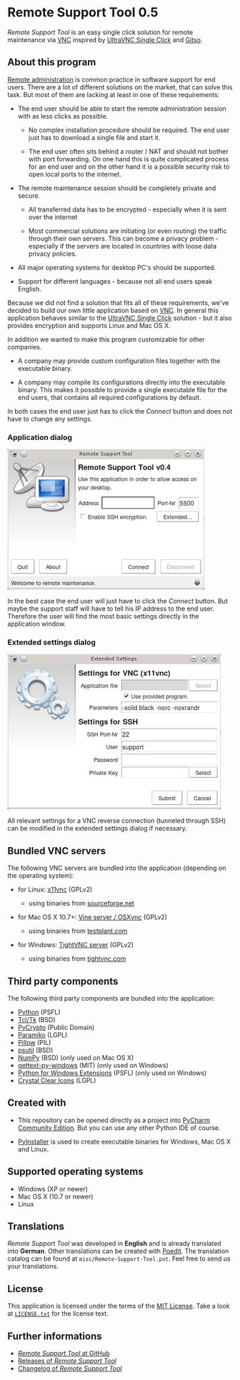 Remote Support Tool 0.5
=======================

*Remote Support Tool* is an easy single click solution for remote maintenance via 
[VNC](https://en.wikipedia.org/wiki/Virtual_Network_Computing) inspired by 
[UltraVNC Single Click](http://www.uvnc.com/products/uvnc-sc.html) and [Gitso](https://code.google.com/p/gitso/).


About this program
------------------

[Remote administration](https://en.wikipedia.org/wiki/Remote_administration) is common practice in software support for 
end users. There are a lot of different solutions on the market, that can solve this task. But most of them are lacking 
at least in one of these requirements:

-   The end user should be able to start the remote administration session with as less clicks as possible.

    -   No complex installation procedure should be required. The end user just has to download a single file and start 
        it.
    
    -   The end user often sits behind a router / NAT and should not bother with port forwarding. On one hand this is 
        quite complicated process for an end user and on the other hand it is a possible security risk to open local 
        ports to the internet.
    
-   The remote maintenance session should be completely private and secure.

    -   All transferred data has to be encrypted - especially when it is sent over the internet 

    -   Most commercial solutions are initiating (or even routing) the traffic through their own servers. This can 
        become a privacy problem - especially if the servers are located in countries with loose data privacy policies.

-   All major operating systems for desktop PC's should be supported.

-   Support for different languages - because not all end users speak English.

Because we did not find a solution that fits all of these requirements, we've decided to build our own little 
application based on [VNC](https://en.wikipedia.org/wiki/Virtual_Network_Computing). In general this application behaves 
similar to the [UltraVNC Single Click](http://www.uvnc.com/products/uvnc-sc.html) solution - but it also provides 
encryption and supports Linux and Mac OS X.

In addition we wanted to make this program customizable for other companies. 

-   A company may provide custom configuration files together with the executable binary.

-   A company may compile its configurations directly into the executable binary. This makes it possible to provide a 
    single executable file for the end users, that contains all required configurations by default. 
    
In both cases the end user just has to click the *Connect* button and does not have to change any settings.


### Application dialog

![application dialog](misc/screenshots/application-dialog.png)

In the best case the end user will just have to click the *Connect* button. But maybe the support staff will have to 
tell his IP address to the end user. Therefore the user will find the most basic settings directly in the application 
window. 


### Extended settings dialog

![extended settings dialog](misc/screenshots/settings-dialog.png)

All relevant settings for a VNC reverse connection (tunneled through SSH) can be modified in the extended settings 
dialog if necessary.  


Bundled VNC servers
-------------------

The following VNC servers are bundled into the application (depending on the operating system):

-   for Linux: [x11vnc](http://www.karlrunge.com/x11vnc/) (GPLv2)
    -   using binaries from [sourceforge.net](http://sourceforge.net/projects/x11vnc/)
    
-   for Mac OS X 10.7+: [Vine server / OSXvnc](http://sourceforge.net/projects/osxvnc/) (GPLv2) 
    -   using binaries from [testplant.com](http://www.testplant.com/dlds/vine/)

-   for Windows: [TightVNC server](http://www.tightvnc.com/) (GPLv2)
    -   using binaries from [tightvnc.com](http://www.tightvnc.com/download.php)


Third party components
----------------------

The following third party components are bundled into the application:

-   [Python](https://www.python.org/) (PSFL)
-   [Tcl/Tk](http://www.tcl.tk/) (BSD)
-   [PyCrypto](http://www.pycrypto.org/) (Public Domain)
-   [Paramiko](http://www.paramiko.org/) (LGPL)
-   [Pillow](http://python-pillow.github.io/) (PIL)
-   [psutil](https://github.com/giampaolo/psutil) (BSD)
-   [NumPy](http://www.numpy.org/) (BSD)
    (only used on Mac OS X)
-   [gettext-py-windows](https://launchpad.net/gettext-py-windows) (MIT)
    (only used on Windows)
-   [Python for Windows Extensions](http://sourceforge.net/projects/pywin32/) (PSFL)
    (only used on Windows)
-   [Crystal Clear Icons](http://www.everaldo.com/) (LGPL)


Created with
------------

-   This repository can be opened directly as a project into 
    [PyCharm Community Edition](https://www.jetbrains.com/pycharm/). But you can use any other Python IDE of course.

-   [PyInstaller](http://www.pyinstaller.org/) is used to create executable binaries for Windows, Mac OS X and Linux.


Supported operating systems
---------------------------

-   Windows (XP or newer)
-   Mac OS X (10.7 or newer)
-   Linux


Translations
------------

*Remote Support Tool* was developed in **English** and is already translated into **German**. Other translations can be 
created with [Poedit](http://poedit.net/). The translation catalog can be found at `misc/Remote-Support-Tool.pot`. Feel 
free to send us your translations.


License
-------

This application is licensed under the terms of the [MIT License](http://opensource.org/licenses/MIT). Take a look at 
[`LICENSE.txt`](LICENSE.txt) for the license text.


Further informations
--------------------

-   [*Remote Support Tool* at GitHub](https://github.com/OpenIndex/RemoteSupportTool)
-   [Releases of *Remote Support Tool*](https://github.com/OpenIndex/RemoteSupportTool/releases)
-   [Changelog of *Remote Support Tool*](https://github.com/OpenIndex/RemoteSupportTool/blob/master/CHANGELOG.md)
